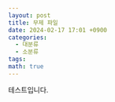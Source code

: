 ```yaml
---
layout: post
title: 무제 파일
date: 2024-02-17 17:01 +0900
categories:
  - 대분류
  - 소분류
tags: 
math: true
---
```

테스트입니다.